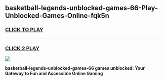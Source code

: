 
## basketball-legends-unblocked-games-66-Play-Unblocked-Games-Online-fqk5n
<h3>
<a href="https://premium76.site?title=basketball-legends-unblocked-games-66&ref=25A">CLICK TO PLAY</a></h3>
<hr>

<h3>
<a href="https://premium76.site?title=basketball-legends-unblocked-games-66&ref=25A">CLICK 2 PLAY</a>
  
</h3>

<a href="https://premium76.site?title=basketball-legends-unblocked-games-66&ref=25A"><img src="https://clearcache.store/games.png"></a>


**basketball-legends-unblocked-games-66 games unblocked: Your Gateway to Fun and Accessible Online Gaming**
